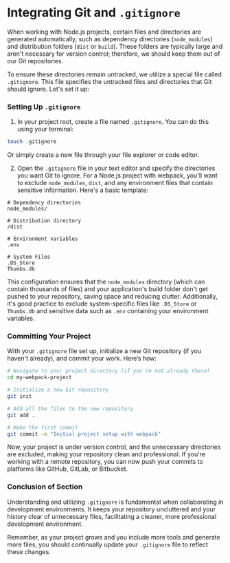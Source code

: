 # Integrating Git and `.gitignore`

When working with Node.js projects, certain files and directories are generated automatically, such as dependency directories (`node_modules`) and distribution folders (`dist` or `build`). These folders are typically large and aren't necessary for version control; therefore, we should keep them out of our Git repositories.

To ensure these directories remain untracked, we utilize a special file called `.gitignore`. This file specifies the untracked files and directories that Git should ignore. Let's set it up:

### Setting Up `.gitignore`

1. In your project root, create a file named `.gitignore`. You can do this using your terminal:

```sh
touch .gitignore
```

Or simply create a new file through your file explorer or code editor.

2. Open the `.gitignore` file in your text editor and specify the directories you want Git to ignore. For a Node.js project with webpack, you'll want to exclude `node_modules`, `dist`, and any environment files that contain sensitive information. Here's a basic template:

```gitignore
# Dependency directories
node_modules/

# Distribution directory
/dist

# Environment variables
.env

# System Files
.DS_Store
Thumbs.db
```

This configuration ensures that the `node_modules` directory (which can contain thousands of files) and your application's build folder don't get pushed to your repository, saving space and reducing clutter. Additionally, it's good practice to exclude system-specific files like `.DS_Store` or `Thumbs.db` and sensitive data such as `.env` containing your environment variables.

### Committing Your Project

With your `.gitignore` file set up, initialize a new Git repository (if you haven't already), and commit your work. Here’s how:

```sh
# Navigate to your project directory (if you're not already there)
cd my-webpack-project

# Initialize a new Git repository
git init

# Add all the files to the new repository
git add .

# Make the first commit
git commit -m "Initial project setup with webpack"
```

Now, your project is under version control, and the unnecessary directories are excluded, making your repository clean and professional. If you're working with a remote repository, you can now push your commits to platforms like GitHub, GitLab, or Bitbucket.

### Conclusion of Section

Understanding and utilizing `.gitignore` is fundamental when collaborating in development environments. It keeps your repository uncluttered and your history clear of unnecessary files, facilitating a cleaner, more professional development environment.

Remember, as your project grows and you include more tools and generate more files, you should continually update your `.gitignore` file to reflect these changes.
